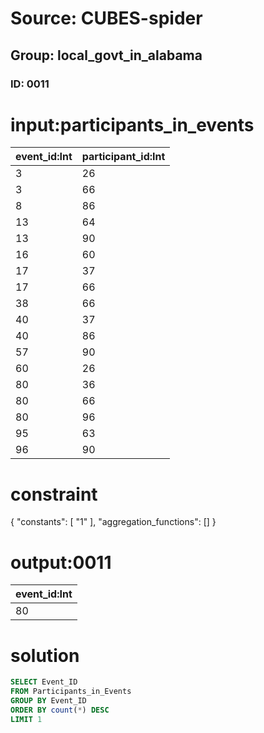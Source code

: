 # Source: CUBES-spider
## Group: local_govt_in_alabama
### ID: 0011

# input:participants_in_events

| event_id:Int | participant_id:Int |
|---|---|
| 3 | 26 |
| 3 | 66 |
| 8 | 86 |
| 13 | 64 |
| 13 | 90 |
| 16 | 60 |
| 17 | 37 |
| 17 | 66 |
| 38 | 66 |
| 40 | 37 |
| 40 | 86 |
| 57 | 90 |
| 60 | 26 |
| 80 | 36 |
| 80 | 66 |
| 80 | 96 |
| 95 | 63 |
| 96 | 90 |

# constraint

{
  "constants": [
    "1"
  ],
  "aggregation_functions": []
}

# output:0011

| event_id:Int |
|---|
| 80 |

# solution

```sql
SELECT Event_ID
FROM Participants_in_Events
GROUP BY Event_ID
ORDER BY count(*) DESC
LIMIT 1
```
